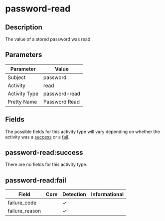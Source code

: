 password-read
=============

Description
-----------
The value of a stored password was read

Parameters
----------
| Parameter     | Value         |
| ------------- | ------------- |
| Subject       | password      |
| Activity      | read          |
| Activity Type | password-read |
| Pretty Name   | Password Read |


Fields
------

The possible fields for this activity type will vary depending on whether the activity was a [success](#password-readsuccess) or a [fail](#password-readfail).


password-read:success
---------------------

There are no fields for this activity type.


password-read:fail
------------------

| Field          | Core | Detection | Informational |
| -------------- | ---- | --------- | ------------- |
| failure_code   |      | &#10003;  |               |
| failure_reason |      | &#10003;  |               |